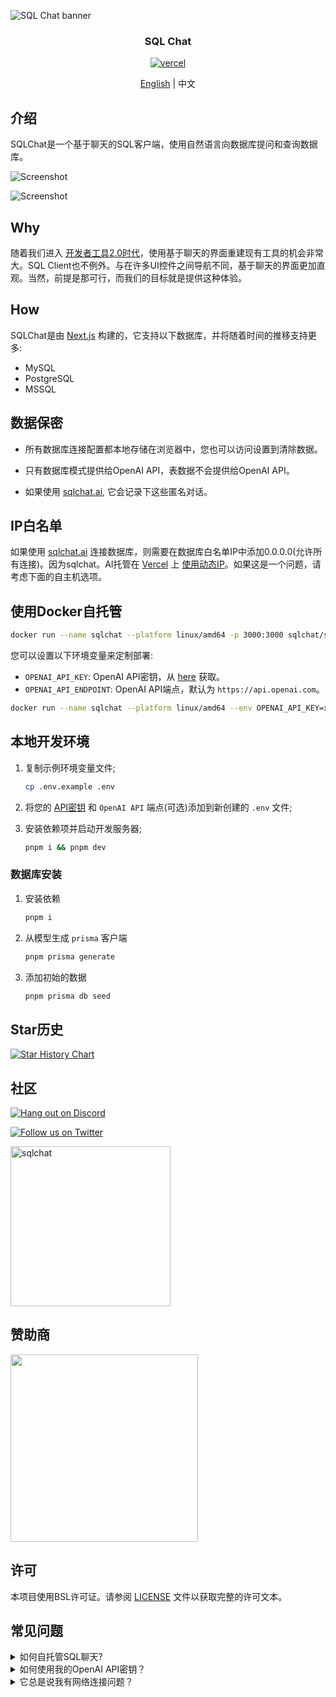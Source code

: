 ![SQL Chat banner](https://raw.githubusercontent.com/sqlchat/sqlchat/main/public/banner.webp)

<div align="center">
  <h3>SQL Chat</h3>
  <a href="https://vercel.com/new/clone?repository-url=https%3A%2F%2Fgithub.com%2Fsqlchat%2Fsqlchat&env=OPENAI_API_KEY">
    <img src="https://img.shields.io/badge/deploy%20on-Vercel-brightgreen.svg?style=for-the-badge&logo=vercel" alt="vercel">
  </a>
  <p><a href="README.zh-CN.md">English</a> | 中文</p>
</div>

## 介绍

SQLChat是一个基于聊天的SQL客户端，使用自然语言向数据库提问和查询数据库。

![Screenshot](https://raw.githubusercontent.com/sqlchat/sqlchat/main/public/screenshot1.webp)

![Screenshot](https://raw.githubusercontent.com/sqlchat/sqlchat/main/public/screenshot2.webp)

## Why

随着我们进入 [开发者工具2.0时代](https://www.sequoiacap.com/article/ai-powered-developer-tools/)，使用基于聊天的界面重建现有工具的机会非常大。SQL Client也不例外。与在许多UI控件之间导航不同，基于聊天的界面更加直观。当然，前提是那可行，而我们的目标就是提供这种体验。

## How

SQLChat是由 [Next.js](https://nextjs.org/) 构建的，它支持以下数据库，并将随着时间的推移支持更多:

- MySQL
- PostgreSQL
- MSSQL

## 数据保密

- 所有数据库连接配置都本地存储在浏览器中，您也可以访问设置到清除数据。

- 只有数据库模式提供给OpenAI API，表数据不会提供给OpenAI API。

- 如果使用 [sqlchat.ai](https://sqlchat.ai), 它会记录下这些匿名对话。

## IP白名单

如果使用 [sqlchat.ai](https://sqlchat.ai) 连接数据库，则需要在数据库白名单IP中添加0.0.0.0(允许所有连接)。因为sqlchat。AI托管在 [Vercel](https://vercel.com/) 上 [使用动态IP](https://vercel.com/guides/how-to-allowlist-deployment-ip-address)。如果这是一个问题，请考虑下面的自主机选项。

## 使用Docker自托管

```bash
docker run --name sqlchat --platform linux/amd64 -p 3000:3000 sqlchat/sqlchat
```

您可以设置以下环境变量来定制部署:

- `OPENAI_API_KEY`: OpenAI API密钥，从 [here](https://beta.openai.com/docs/developer-quickstart/api-keys) 获取。
- `OPENAI_API_ENDPOINT`: OpenAI API端点，默认为 `https://api.openai.com`。

```bash
docker run --name sqlchat --platform linux/amd64 --env OPENAI_API_KEY=xxx --env OPENAI_API_ENDPOINT=yyy -p 3000:3000 sqlchat/sqlchat
```

## 本地开发环境

1. 复制示例环境变量文件;

   ```bash
   cp .env.example .env
   ```

2. 将您的 [API密钥](https://platform.openai.com/account/api-keys) 和 `OpenAI API` 端点(可选)添加到新创建的 `.env` 文件;

3. 安装依赖项并启动开发服务器;

   ```bash
   pnpm i && pnpm dev
   ```

### 数据库安装

1. 安装依赖

   ```bash
   pnpm i
   ```

2. 从模型生成 `prisma` 客户端

   ```bash
   pnpm prisma generate
   ```

3. 添加初始的数据

   ```bash
   pnpm prisma db seed
   ```

## Star历史

[![Star History Chart](https://api.star-history.com/svg?repos=sqlchat/sqlchat&type=Date)](https://star-history.com/#sqlchat/sqlchat&Date)

## 社区

[![Hang out on Discord](https://img.shields.io/badge/%20-Hang%20out%20on%20Discord-5865F2?style=for-the-badge&logo=discord&labelColor=EEEEEE)](https://discord.gg/z6kakemDjm)

[![Follow us on Twitter](https://img.shields.io/badge/Follow%20us%20on%20Twitter-1DA1F2?style=for-the-badge&logo=twitter&labelColor=EEEEEE)](https://twitter.com/Bytebase)

<img width="256" src="https://raw.githubusercontent.com/sqlchat/sqlchat/main/public/wechat-qrcode.webp" alt="sqlchat">

## 赞助商

<p>
  <a href="https://www.bytebase.com">
    <img src="https://raw.githubusercontent.com/sqlchat/sqlchat/main/public/bytebase.webp" width=300>
  </a>
</p>

## 许可

本项目使用BSL许可证。请参阅 [LICENSE](LICENSE) 文件以获取完整的许可文本。

## 常见问题

<details><summary>如何自托管SQL聊天?</summary>
<p>

- 您可以一键将 `SQLChat` 部署到 `Vercel`

  <a href="https://vercel.com/new/clone?repository-url=https%3A%2F%2Fgithub.com%2Fsqlchat%2Fsqlchat&env=OPENAI_API_KEY"><img src="https://img.shields.io/badge/deploy%20on-Vercel-brightgreen.svg?style=for-the-badge&logo=vercel" alt="vercel"></a>

- 您可以在几秒钟内使用 `Docker` 部署 `SQLChat`

  ```bash
  docker run --name sqlchat --platform linux/amd64 -p 3000:3000 sqlchat/sqlchat
  ```

</p>
</details>

<details><summary>如何使用我的OpenAI API密钥？</summary>
<p>

- 您可以在环境变量中设置 `OPENAI_API_KEY`。

  ```bash
  docker run --name sqlchat --platform linux/amd64 --env OPENAI_API_KEY=xxx -p 3000:3000 sqlchat/sqlchat
  ```

- 您可以在设置对话框中设置 `OPENAI_API_KEY`。

</p>
</details>

<details><summary>它总是说我有网络连接问题？</summary>
<p>

请确保您有一个稳定的网络连接，可以访问OpenAI API端点。如果您无法访问OpenAI API端点，您可以尝试在UI或环境变量中设置 `OPENAI_API_ENDPOINT`。

</p>
</details>
